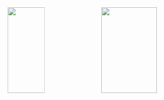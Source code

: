 
<div align="center">
  <img width="41%" height="195px" src="https://github-readme-stats.vercel.app/api/top-langs/?username=gin280&layout=compact&hide_border=true" />
  <img width="50%" height="195px" src="https://github-readme-stats.vercel.app/api?username=gin280&show_icons=true&hide_border=true" />
</div>